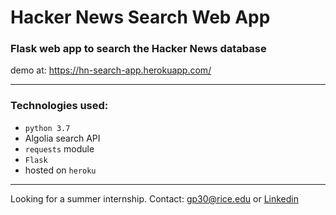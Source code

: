 # Hacker News Search Web App
### Flask web app to search the Hacker News database
 
demo at: https://hn-search-app.herokuapp.com/

---
### Technologies used:

- `python 3.7`
- Algolia search API
- `requests` module
- `Flask`
- hosted on `heroku`

---
Looking for a summer internship. Contact: [gp30@rice.edu](mailto:gp30@rice.edu) or [Linkedin](https://www.linkedin.com/in/giovannipecchio)
